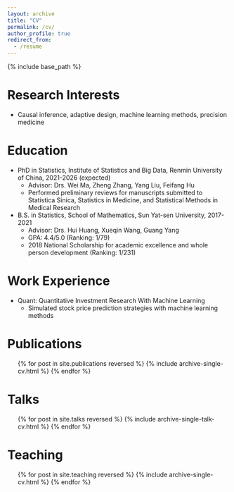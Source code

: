 ```yaml
---
layout: archive
title: "CV"
permalink: /cv/
author_profile: true
redirect_from:
  - /resume
---
```


{% include base_path %}

Research Interests
======
* Causal inference, adaptive design, machine learning methods, precision medicine

Education
======
* PhD in Statistics, Institute of Statistics and Big Data, Renmin University of China, 2021-2026 (expected)
  * Advisor: Drs. Wei Ma, Zheng Zhang, Yang Liu, Feifang Hu
  * Performed preliminary reviews for manuscripts submitted to Statistica Sinica,
    Statistics in Medicine, and Statistical Methods in Medical Research
* B.S. in Statistics,  School of Mathematics, Sun Yat-sen University, 2017-2021
  * Advisor: Drs. Hui Huang, Xueqin Wang, Guang Yang
  * GPA: 4.4/5.0 (Ranking: 1/79)
  * 2018 National Scholarship for academic excellence and whole person development (Ranking: 1/231)

Work Experience
======
* Quant: Quantitative Investment Research With Machine Learning
  * Simulated stock price prediction strategies with machine learning methods 

Publications
======
  <ul>{% for post in site.publications reversed %}
    {% include archive-single-cv.html %}
  {% endfor %}</ul>
  
Talks
======
  <ul>{% for post in site.talks reversed %}
    {% include archive-single-talk-cv.html  %}
  {% endfor %}</ul>
  
Teaching
======
  <ul>{% for post in site.teaching reversed %}
    {% include archive-single-cv.html %}
  {% endfor %}</ul>
